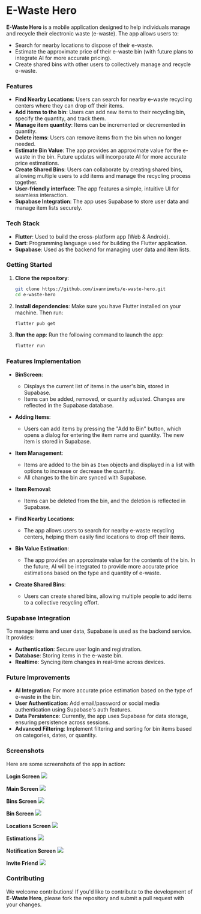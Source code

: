 
# E-Waste Hero

**E-Waste Hero** is a mobile application designed to help individuals manage and recycle their electronic waste (e-waste). The app allows users to:
- Search for nearby locations to dispose of their e-waste.
- Estimate the approximate price of their e-waste bin (with future plans to integrate AI for more accurate pricing).
- Create shared bins with other users to collectively manage and recycle e-waste.

### Features
- **Find Nearby Locations**: Users can search for nearby e-waste recycling centers where they can drop off their items.
- **Add items to the bin**: Users can add new items to their recycling bin, specify the quantity, and track them.
- **Manage item quantity**: Items can be incremented or decremented in quantity.
- **Delete items**: Users can remove items from the bin when no longer needed.
- **Estimate Bin Value**: The app provides an approximate value for the e-waste in the bin. Future updates will incorporate AI for more accurate price estimations.
- **Create Shared Bins**: Users can collaborate by creating shared bins, allowing multiple users to add items and manage the recycling process together.
- **User-friendly interface**: The app features a simple, intuitive UI for seamless interaction.
- **Supabase Integration**: The app uses Supabase to store user data and manage item lists securely.

### Tech Stack
- **Flutter**: Used to build the cross-platform app (Web & Android).
- **Dart**: Programming language used for building the Flutter application.
- **Supabase**: Used as the backend for managing user data and item lists.

### Getting Started

1. **Clone the repository**:
   ```bash
   git clone https://github.com/ivannimets/e-waste-hero.git
   cd e-waste-hero
   ```

2. **Install dependencies**:
   Make sure you have Flutter installed on your machine. Then run:
   ```bash
   flutter pub get
   ```

3. **Run the app**:
   Run the following command to launch the app:
   ```bash
   flutter run
   ```

### Features Implementation

- **BinScreen**:
  - Displays the current list of items in the user's bin, stored in Supabase.
  - Items can be added, removed, or quantity adjusted. Changes are reflected in the Supabase database.
  
- **Adding Items**:
  - Users can add items by pressing the "Add to Bin" button, which opens a dialog for entering the item name and quantity. The new item is stored in Supabase.

- **Item Management**:
  - Items are added to the bin as `Item` objects and displayed in a list with options to increase or decrease the quantity.
  - All changes to the bin are synced with Supabase.

- **Item Removal**:
  - Items can be deleted from the bin, and the deletion is reflected in Supabase.

- **Find Nearby Locations**:
  - The app allows users to search for nearby e-waste recycling centers, helping them easily find locations to drop off their items.
  
- **Bin Value Estimation**:
  - The app provides an approximate value for the contents of the bin. In the future, AI will be integrated to provide more accurate price estimations based on the type and quantity of e-waste.

- **Create Shared Bins**:
  - Users can create shared bins, allowing multiple people to add items to a collective recycling effort.

### Supabase Integration

To manage items and user data, Supabase is used as the backend service. It provides:
- **Authentication**: Secure user login and registration.
- **Database**: Storing items in the e-waste bin.
- **Realtime**: Syncing item changes in real-time across devices.

### Future Improvements
- **AI Integration**: For more accurate price estimation based on the type of e-waste in the bin.
- **User Authentication**: Add email/password or social media authentication using Supabase's auth features.
- **Data Persistence**: Currently, the app uses Supabase for data storage, ensuring persistence across sessions.
- **Advanced Filtering**: Implement filtering and sorting for bin items based on categories, dates, or quantity.

### Screenshots
 
 Here are some screenshots of the app in action:
 
 **Login Screen**
 ![](screenshots/login.png)
 
 **Main Screen**
 ![](screenshots/main.png)
 
 **Bins Screen**
 ![](screenshots/bins.png)
 
 **Bin Screen**
 ![](screenshots/bin.png)
 
 **Locations Screen**
 ![](screenshots/locations.png)
 
 **Estimations**
 ![](screenshots/estimation.png)
 
 **Notification Screen**
 ![](screenshots/notifications.png)
 
 **Invite Friend**
 ![](screenshots/invite.png)

### Contributing

We welcome contributions! If you'd like to contribute to the development of **E-Waste Hero**, please fork the repository and submit a pull request with your changes.
